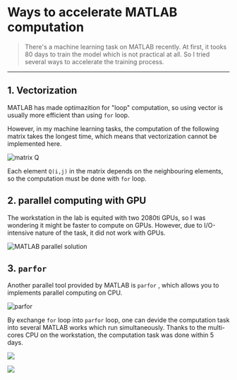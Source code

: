 # Ways to accelerate MATLAB computation

> There's a machine learning task on MATLAB recently. At first, it tooks 80 days to train the model which is not practical at all. So I tried several ways to accelerate the training process.

---

## 1. Vectorization
MATLAB has made optimazition for "loop" computation, so using vector is usually more efficient than using  `for` loop.

However, in my machine learning tasks, the computation of the following matrix takes the longest time, which means that vectorization cannot be implemented here.

![matrix Q](https://raw.githubusercontent.com/WQ-Peng/repo_image/master/MATLAB_parallel/1.png)

Each element `Q(i,j)` in the matrix depends on the neighbouring elements, so the computation must be done with `for` loop.

## 2. parallel computing with GPU 
The workstation in the lab is equited with two 2080ti GPUs, so I was wondering it might be faster to compute on GPUs. However, due to I/O-intensive nature of the task, it did not work with GPUs.

![MATLAB parallel solution](https://raw.githubusercontent.com/WQ-Peng/repo_image/master/MATLAB_parallel/2.png)

## 3. `parfor` 
Another parallel tool provided by MATLAB is `parfor` , which allows you to implements parallel computing on CPU.

![`parfor`](https://raw.githubusercontent.com/WQ-Peng/repo_image/master/MATLAB_parallel/3.png)

By exchange `for` loop into `parfor` loop, one can devide the computation task into several MATLAB works which run simultaneously.
Thanks to the multi-cores CPU on the workstation, the computation task was done within 5 days.

![](https://raw.githubusercontent.com/WQ-Peng/repo_image/master/MATLAB_parallel/4.png)

![](https://raw.githubusercontent.com/WQ-Peng/repo_image/master/MATLAB_parallel/5.png)
